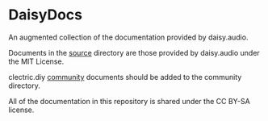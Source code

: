 # DaisyDocs
An augmented collection of the documentation provided by daisy.audio.

Documents in the [source](source) directory are those provided by daisy.audio under the MIT License.

clectric.diy [community](community) documents should be added to the community directory.

All of the documentation in this repository is shared under the CC BY-SA license.
